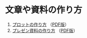 # 文章や資料の作り方
1. [プロットの作り方](./plot.pptx?raw=true) （[PDF版](./plot.pdf)）
2. [プレゼン資料の作り方](./presen.pptx?raw=true) （[PDF版](./presen.pdf)）
